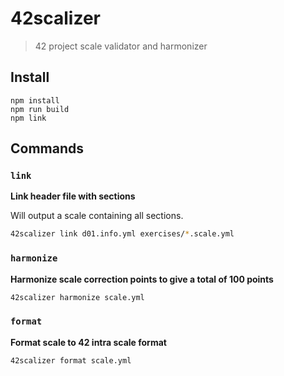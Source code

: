 42scalizer
==========
> 42 project scale validator and harmonizer

Install
-------
```
npm install
npm run build
npm link
```

Commands
--------

### `link`
**Link header file with sections**

Will output a scale containing all sections.

```sh
42scalizer link d01.info.yml exercises/*.scale.yml
```


### `harmonize`
**Harmonize scale correction points to give a total of 100 points**
```sh
42scalizer harmonize scale.yml
```

### `format`
**Format scale to 42 intra scale format**
```sh
42scalizer format scale.yml
```
